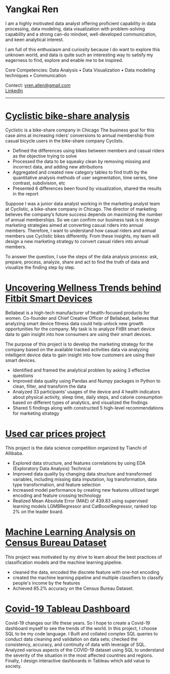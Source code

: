 # Yangkai Ren 

I am a highly motivated data analyst offering proficient capability in data processing, data modeling, data visualization with problem-solving capability and a strong can-do mindset, well-developed communication, and keen analytical interest.

I am full of this enthusiasm and curiosity because I do want to explore this unknown world, and data is quite such an interesting way to satisfy my eagerness to find, explore and enable me to be inspired.

Core Competencies: Data Analysis • Data Visualization • Data modeling techniques • Communication

Contect:
yren.allen@gmail.com  
[LinkedIn](https://www.linkedin.com/in/yangkai-ren-441b64145/)    
    
________________________________________________________________________________________________________________________________________________________________
# [Cyclistic bike-share analysis](https://github.com/YangkaiRen/Bike_Share_Analysis/blob/main/Bike-Share01.ipynb)
Cyclistic is a bike-share company in Chicago
The business goal for this case aims at increasing riders’ conversions to annual membership from casual bicycle users in the bike-share company Cyclists.

+	Defined the differences using bikes between members and casual riders as the objective trying to solve
+	Processed the data to be squeaky clean by removing missing and incorrect data, and adding new attributions
+	Aggregated and created new category tables to find truth by the quantitative analysis methods of user segmentation, time series, time contrast, subdivision, etc
+	Presented 6 differences been found by visualization, shared the results in the report



Suppose I was a junior data analyst working in the marketing analyst team at Cyclistic, a bike-share company in Chicago. The director
of marketing believes the company’s future success depends on maximizing the number of annual memberships.  So we can confirm our business task is to design marketing strategies aimed at converting casual riders into annual members.  Therefore, I want to understand how casual riders and annual members use Cyclistic bikes differently. From these insights, my team will design a new marketing strategy to convert casual riders into annual members.

To answer the question, I use the steps of the data analysis process: ask, prepare, process, analyze, share and act to find the truth of data and visualize the finding step by step.

# [Uncovering Wellness Trends behind Fitbit Smart Devices](https://github.com/YangkaiRen/Fitbit_Smart_Devices_Trends_Analysis/blob/master/BitFit_Case_Study.ipynb)
Bellabeat is a high-tech manufacturer of health-focused products for women. Co-founder and Chief Creative Officer of Bellabeat, believes that analyzing smart device fitness data could help unlock new growth opportunities for the company. My task is to analyze FitBit smart device data to gain insight into how consumers are using their smart devices.    

The purpose of this project is to develop the marketing strategy for the company based on the available tracked activities data via analyzing intelligent device data to gain insight into how customers are using their smart devices.   

+	Identified and framed the analytical problem by asking 3 effective questions
+	Improved data quality using Pandas and Numpy packages in Python to clean, filter, and transform the data
+	Analyzed 33 participants’ usages of the device and 4 health indicators about physical activity, sleep time, daily steps, and calorie consumption based on different types of analytics, and visualized the findings
+	Shared 5 findings along with constructed 5 high-level recommendations for marketing strategy


# [Used car prices project ](https://github.com/YangkaiRen/used_car_DA)
This project is the data science competition organized by Tianchi of Allibaba.

+	Explored data structure, and features correlations by using EDA (Exploratory Data Analysis) Technical
+	Improved data quality by changing data structure and transformed variables, including missing data imputation, log transformation, data type transformation, and feature selection
+	Increased model performance by creating new features utilized target encoding and feature crossing technology
+	Realized Mean Absolute Error (MAE) of 439.83 using supervised learning models LGMBRegressor and CatBoostRegressor, ranked top 2% on the leader board.

     

# [Machine Learning Analysis on Census Bureau Dataset](https://github.com/YangkaiRen/Census-Bureau)
This project was motivated by my drive to learn about the best practices of classification models and the machine learning pipeline.

+ cleaned the data, encoded the discrete feature with one-hot encoding
+ created the machine learning pipeline and multiple classifiers to classify people's income by the features
+ Achieved 85.2% accuracy on the Census Bureau Dataset.
       

# [Covid-19 Tableau Dashboard](https://public.tableau.com/app/profile/allen.ren/viz/covid-19dashboard_16403069544190/Dashboard3)
Covid-19 changes our life these years. So I hope to create a Covid-19 dashboard myself to see the trends of the world. In this project, I choose SQL to be my code language. I Built and collated complex SQL queries to conduct data cleaning and validation on data sets; checked the consistency, accuracy, and continuity of data with leverage of SQL. Analyzed various aspects of the COVID-19 dataset using SQL to understand the severity of the situation in the most affected countries and regions. Finally, I design interactive dashboards in Tableau which add value to society.

